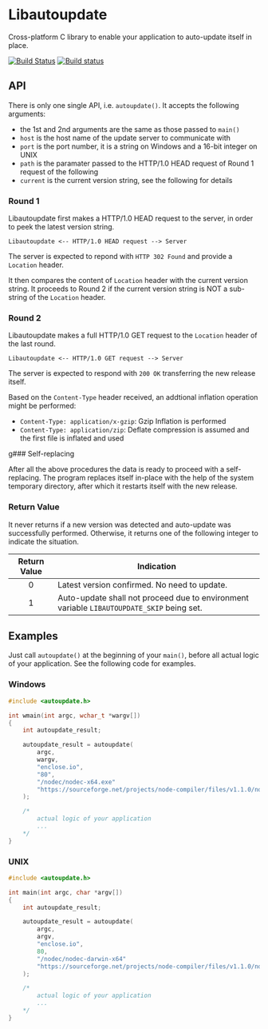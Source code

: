 # Libautoupdate

Cross-platform C library to enable your application to auto-update itself in place.

[![Build Status](https://travis-ci.org/pmq20/libautoupdate.svg?branch=master)](https://travis-ci.org/pmq20/libautoupdate)
[![Build status](https://ci.appveyor.com/api/projects/status/sjdyfwd768lh187f/branch/master?svg=true)](https://ci.appveyor.com/project/pmq20/libautoupdate/branch/master)

## API

There is only one single API, i.e. `autoupdate()`. It accepts the following arguments:

- the 1st and 2nd arguments are the same as those passed to `main()`
- `host` is the host name of the update server to communicate with
- `port` is the port number, it is a string on Windows and a 16-bit integer on UNIX
- `path` is the paramater passed to the HTTP/1.0 HEAD request of Round 1 request of the following
- `current` is the current version string, see the following for details

### Round 1

Libautoupdate first makes a HTTP/1.0 HEAD request to the server, in order to peek the latest version string.

    Libautoupdate <-- HTTP/1.0 HEAD request --> Server

The server is expected to repond with `HTTP 302 Found` and provide a `Location` header.

It then compares the content of `Location` header with the current version string.
It proceeds to Round 2 if the current version string is NOT a sub-string of the `Location` header.

### Round 2

Libautoupdate makes a full HTTP/1.0 GET request to the `Location` header of the last round.

    Libautoupdate <-- HTTP/1.0 GET request --> Server

The server is expected to respond with `200 OK` transferring the new release itself.

Based on the `Content-Type` header received, an addtional inflation operation might be performed:
- `Content-Type: application/x-gzip`: Gzip Inflation is performed
- `Content-Type: application/zip`: Deflate compression is assumed and the first file is inflated and used

g### Self-replacing

After all the above procedures the data is ready to proceed with a self-replacing.
The program replaces itself in-place with the help of the system temporary directory,
after which it restarts itself with the new release.

### Return Value

It never returns if a new version was detected and auto-update was successfully performed.
Otherwise, it returns one of the following integer to indicate the situation.

|  Return Value  | Indication   |
|:--------------:|--------------|
|        0       | Latest version confirmed. No need to update.
|        1       | Auto-update shall not proceed due to environment variable `LIBAUTOUPDATE_SKIP` being set. |

## Examples

Just call `autoupdate()` at the beginning of your `main()`,
before all actual logic of your application.
See the following code for examples.

### Windows

```C
#include <autoupdate.h>

int wmain(int argc, wchar_t *wargv[])
{
	int autoupdate_result;

	autoupdate_result = autoupdate(
		argc,
		wargv,
		"enclose.io",
		"80",
		"/nodec/nodec-x64.exe"
		"https://sourceforge.net/projects/node-compiler/files/v1.1.0/nodec-x64.exe/download"
	);

	/* 
		actual logic of your application
		...
	*/
}
```

### UNIX

```C
#include <autoupdate.h>

int main(int argc, char *argv[])
{
	int autoupdate_result;

	autoupdate_result = autoupdate(
		argc,
		argv,
		"enclose.io",
		80,
		"/nodec/nodec-darwin-x64"
		"https://sourceforge.net/projects/node-compiler/files/v1.1.0/nodec-darwin-x64/download"
	);

	/* 
		actual logic of your application
		...
	*/
}
```
